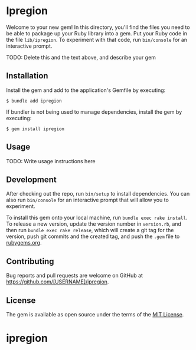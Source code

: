 # Ipregion

Welcome to your new gem! In this directory, you'll find the files you need to be able to package up your Ruby library into a gem. Put your Ruby code in the file `lib/ipregion`. To experiment with that code, run `bin/console` for an interactive prompt.

TODO: Delete this and the text above, and describe your gem

## Installation

Install the gem and add to the application's Gemfile by executing:

    $ bundle add ipregion

If bundler is not being used to manage dependencies, install the gem by executing:

    $ gem install ipregion

## Usage

TODO: Write usage instructions here

## Development

After checking out the repo, run `bin/setup` to install dependencies. You can also run `bin/console` for an interactive prompt that will allow you to experiment.

To install this gem onto your local machine, run `bundle exec rake install`. To release a new version, update the version number in `version.rb`, and then run `bundle exec rake release`, which will create a git tag for the version, push git commits and the created tag, and push the `.gem` file to [rubygems.org](https://rubygems.org).

## Contributing

Bug reports and pull requests are welcome on GitHub at https://github.com/[USERNAME]/ipregion.

## License

The gem is available as open source under the terms of the [MIT License](https://opensource.org/licenses/MIT).
# ipregion

